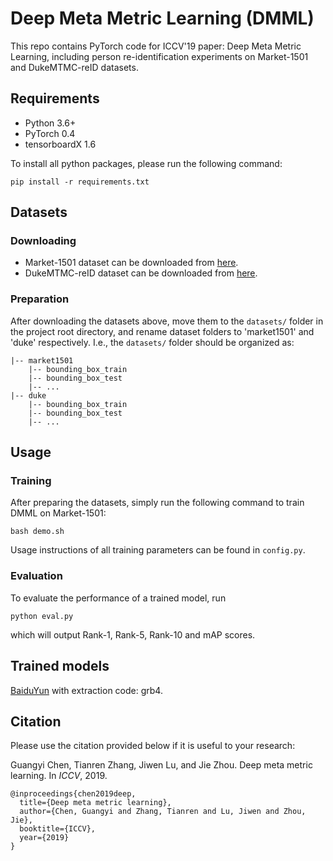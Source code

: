 # Deep Meta Metric Learning (DMML)
This repo contains PyTorch code for ICCV'19 paper: Deep Meta Metric Learning, including person re-identification experiments on Market-1501 and DukeMTMC-reID datasets.

## Requirements
- Python 3.6+
- PyTorch 0.4
- tensorboardX 1.6

To install all python packages, please run the following command:
```
pip install -r requirements.txt
```

## Datasets
### Downloading
- Market-1501 dataset can be downloaded from [here](http://www.liangzheng.org/Project/project_reid.html).
- DukeMTMC-reID dataset can be downloaded from [here](http://vision.cs.duke.edu/DukeMTMC/).
### Preparation
After downloading the datasets above, move them to the `datasets/` folder in the project root directory, and rename dataset folders to 'market1501' and 'duke' respectively. I.e., the `datasets/` folder should be organized as:
```
|-- market1501
    |-- bounding_box_train
    |-- bounding_box_test
    |-- ...
|-- duke
    |-- bounding_box_train
    |-- bounding_box_test
    |-- ...
```

## Usage
### Training
After preparing the datasets, simply run the following command to train DMML on Market-1501:
```
bash demo.sh
```
Usage instructions of all training parameters can be found in `config.py`.
### Evaluation
To evaluate the performance of a trained model, run
```
python eval.py
```
which will output Rank-1, Rank-5, Rank-10 and mAP scores.

## Trained models

[BaiduYun](https://pan.baidu.com/s/1ZaVjg3L-tmoEGu_WGC3xDQ) with extraction code: grb4.

## Citation
Please use the citation provided below if it is useful to your research:

Guangyi Chen, Tianren Zhang, Jiwen Lu, and Jie Zhou. Deep meta metric learning. In *ICCV*, 2019.
```
@inproceedings{chen2019deep,
  title={Deep meta metric learning},
  author={Chen, Guangyi and Zhang, Tianren and Lu, Jiwen and Zhou, Jie},
  booktitle={ICCV},
  year={2019}
}
```
